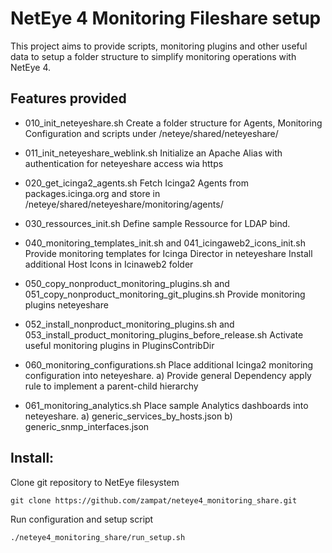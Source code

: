# NetEye 4 Monitoring Fileshare setup 

This project aims to provide scripts, monitoring plugins and other useful data to setup a folder structure to simplify monitoring operations with NetEye 4.

## Features provided

- 010_init_neteyeshare.sh
  Create a folder structure for Agents, Monitoring Configuration and scripts under /neteye/shared/neteyeshare/

- 011_init_neteyeshare_weblink.sh
  Initialize an Apache Alias with authentication for neteyeshare access wia https

- 020_get_icinga2_agents.sh
  Fetch Icinga2 Agents from packages.icinga.org and store in /neteye/shared/neteyeshare/monitoring/agents/

- 030_ressources_init.sh
  Define sample Ressource for LDAP bind.

- 040_monitoring_templates_init.sh and 041_icingaweb2_icons_init.sh
  Provide monitoring templates for Icinga Director in neteyeshare
  Install additional Host Icons in Icinaweb2 folder

- 050_copy_nonproduct_monitoring_plugins.sh and 051_copy_nonproduct_monitoring_git_plugins.sh
  Provide monitoring plugins neteyeshare

- 052_install_nonproduct_monitoring_plugins.sh and 053_install_product_monitoring_plugins_before_release.sh
  Activate useful monitoring plugins in PluginsContribDir

- 060_monitoring_configurations.sh
  Place additional Icinga2 monitoring configuration into neteyeshare. 
  a) Provide general Dependency apply rule to implement a parent-child hierarchy

- 061_monitoring_analytics.sh
  Place sample Analytics dashboards into neteyeshare.
  a) generic_services_by_hosts.json
  b) generic_snmp_interfaces.json



## Install:

Clone git repository to NetEye filesystem
```
git clone https://github.com/zampat/neteye4_monitoring_share.git
```

Run configuration and setup script
```
./neteye4_monitoring_share/run_setup.sh
```
